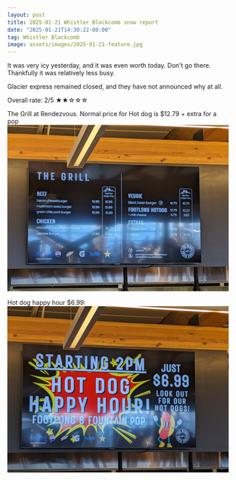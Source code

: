 ```yaml
---
layout: post
title: 2025-01-21 Whistler Blackcomb snow report
date: "2025-01-21T14:30:22-08:00"
tag: Whistler Blackcomb
image: assets/images/2025-01-21-feature.jpg
---
```


It was very icy yesterday, and it was even worth today. Don't go there.
Thankfully it was relatively less busy.

Glacier express remained closed, and they have not announced why at all.

Overall rate: 2/5 ★★☆☆☆

The Grill at Rendezvous. Normal price for Hot dog is $12.79 + extra for a pop
![](/assets/images/2025-01-21-the-grill-rendezvous-hot-dog.jpg)

Hot dog happy hour $6.99:
![](/assets/images/2025-01-21-hot-dog-happy-hour-699.jpg)
